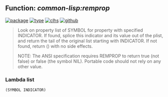 ## Function: ***common-lisp:remprop***
[![package](https://img.shields.io/badge/Package-COMMON--LISP-5f9ea0.svg?style=social&colorA=999999)](../) [![type](https://img.shields.io/badge/Type-Function-5f9ea0.svg?style=social&colorA=999999)](../#function) [![clhs](https://img.shields.io/badge/CLHS-REMPROP-5f9ea0.svg?style=social&colorA=999999)](http://www.lispworks.com/documentation/HyperSpec/Body/f_rempro.htm) [![github](https://img.shields.io/badge/GitHub-View_the_source-5f9ea0.svg?style=social&colorA=999999&logo=github)](https://github.com/sbcl/sbcl/blob/master/src/code/symbol.lisp/) 

> Look on property list of SYMBOL for property with specified
> INDICATOR. If found, splice this indicator and its value out of
> the plist, and return the tail of the original list starting with
> INDICATOR. If not found, return () with no side effects.
> 
> NOTE: The ANSI specification requires REMPROP to return true (not false)
> or false (the symbol NIL). Portable code should not rely on any other value.

### Lambda list
```
(SYMBOL INDICATOR)
```
